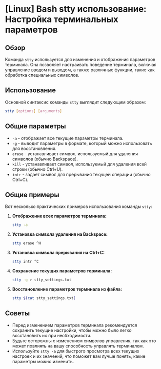 # [Linux] Bash stty использование: Настройка терминальных параметров

## Обзор
Команда `stty` используется для изменения и отображения параметров терминала. Она позволяет настраивать поведение терминала, включая управление вводом и выводом, а также различные функции, такие как обработка специальных символов.

## Использование
Основной синтаксис команды `stty` выглядит следующим образом:

```bash
stty [options] [arguments]
```

## Общие параметры
- `-a` - отображает все текущие параметры терминала.
- `-g` - выводит параметры в формате, который можно использовать для восстановления.
- `erase` - устанавливает символ, используемый для удаления символов (обычно Backspace).
- `kill` - устанавливает символ, используемый для удаления всей строки (обычно Ctrl+U).
- `intr` - задает символ для прерывания текущей операции (обычно Ctrl+C).

## Общие примеры
Вот несколько практических примеров использования команды `stty`:

1. **Отображение всех параметров терминала:**
   ```bash
   stty -a
   ```

2. **Установка символа удаления на Backspace:**
   ```bash
   stty erase ^H
   ```

3. **Установка символа прерывания на Ctrl+C:**
   ```bash
   stty intr ^C
   ```

4. **Сохранение текущих параметров терминала:**
   ```bash
   stty -g > stty_settings.txt
   ```

5. **Восстановление параметров терминала из файла:**
   ```bash
   stty $(cat stty_settings.txt)
   ```

## Советы
- Перед изменением параметров терминала рекомендуется сохранить текущие настройки, чтобы можно было легко восстановить их при необходимости.
- Будьте осторожны с изменением символов управления, так как это может повлиять на вашу способность управлять терминалом.
- Используйте `stty -a` для быстрого просмотра всех текущих настроек и их значений, что поможет вам лучше понять, какие параметры можно изменить.